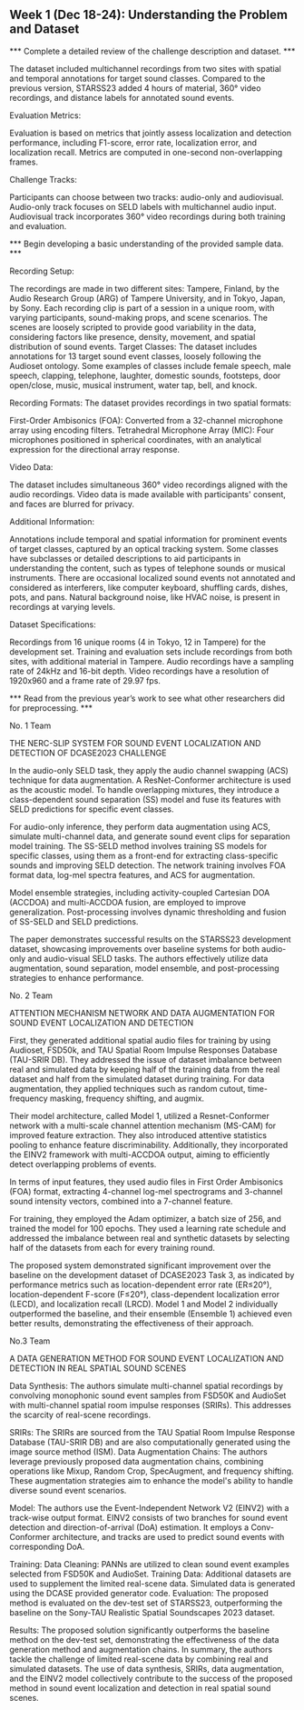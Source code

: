 ## Week 1 (Dec 18-24): Understanding the Problem and Dataset

*** Complete a detailed review of the challenge description and dataset. *** 

The dataset included multichannel recordings from two sites with spatial and temporal annotations for target sound classes. Compared to the previous version, STARSS23 added 4 hours of material, 360° video recordings, and distance labels for annotated sound events.

Evaluation Metrics:

Evaluation is based on metrics that jointly assess localization and detection performance, including F1-score, error rate, localization error, and localization recall.
Metrics are computed in one-second non-overlapping frames.


Challenge Tracks:

Participants can choose between two tracks: audio-only and audiovisual.
Audio-only track focuses on SELD labels with multichannel audio input.
Audiovisual track incorporates 360° video recordings during both training and evaluation.


*** Begin developing a basic understanding of the provided sample data. *** 

Recording Setup:

The recordings are made in two different sites: Tampere, Finland, by the Audio Research Group (ARG) of Tampere University, and in Tokyo, Japan, by Sony.
Each recording clip is part of a session in a unique room, with varying participants, sound-making props, and scene scenarios.
The scenes are loosely scripted to provide good variability in the data, considering factors like presence, density, movement, and spatial distribution of sound events.
Target Classes:
The dataset includes annotations for 13 target sound event classes, loosely following the Audioset ontology. Some examples of classes include female speech, male speech, clapping, telephone, laughter, domestic sounds, footsteps, door open/close, music, musical instrument, water tap, bell, and knock.

Recording Formats:
The dataset provides recordings in two spatial formats:

First-Order Ambisonics (FOA): Converted from a 32-channel microphone array using encoding filters.
Tetrahedral Microphone Array (MIC): Four microphones positioned in spherical coordinates, with an analytical expression for the directional array response.

Video Data:

The dataset includes simultaneous 360° video recordings aligned with the audio recordings.
Video data is made available with participants' consent, and faces are blurred for privacy.

Additional Information:

Annotations include temporal and spatial information for prominent events of target classes, captured by an optical tracking system.
Some classes have subclasses or detailed descriptions to aid participants in understanding the content, such as types of telephone sounds or musical instruments.
There are occasional localized sound events not annotated and considered as interferers, like computer keyboard, shuffling cards, dishes, pots, and pans.
Natural background noise, like HVAC noise, is present in recordings at varying levels.

Dataset Specifications:

Recordings from 16 unique rooms (4 in Tokyo, 12 in Tampere) for the development set.
Training and evaluation sets include recordings from both sites, with additional material in Tampere.
Audio recordings have a sampling rate of 24kHz and 16-bit depth.
Video recordings have a resolution of 1920x960 and a frame rate of 29.97 fps.

*** Read from the previous year’s work to see what other researchers did for preprocessing. *** 

No. 1 Team

THE NERC-SLIP SYSTEM FOR SOUND EVENT LOCALIZATION AND DETECTION OF DCASE2023 CHALLENGE

In the audio-only SELD task, they apply the audio channel swapping (ACS) technique for data augmentation. A ResNet-Conformer architecture is used as the acoustic model. To handle overlapping mixtures, they introduce a class-dependent sound separation (SS) model and fuse its features with SELD predictions for specific event classes.

For audio-only inference, they perform data augmentation using ACS, simulate multi-channel data, and generate sound event clips for separation model training. The SS-SELD method involves training SS models for specific classes, using them as a front-end for extracting class-specific sounds and improving SELD detection. The network training involves FOA format data, log-mel spectra features, and ACS for augmentation.

Model ensemble strategies, including activity-coupled Cartesian DOA (ACCDOA) and multi-ACCDOA fusion, are employed to improve generalization. Post-processing involves dynamic thresholding and fusion of SS-SELD and SELD predictions.

The paper demonstrates successful results on the STARSS23 development dataset, showcasing improvements over baseline systems for both audio-only and audio-visual SELD tasks. The authors effectively utilize data augmentation, sound separation, model ensemble, and post-processing strategies to enhance performance.


No. 2 Team

ATTENTION MECHANISM NETWORK AND DATA AUGMENTATION FOR SOUND EVENT LOCALIZATION AND DETECTION

First, they generated additional spatial audio files for training by using Audioset, FSD50k, and TAU Spatial Room Impulse Responses Database (TAU-SRIR DB). They addressed the issue of dataset imbalance between real and simulated data by keeping half of the training data from the real dataset and half from the simulated dataset during training. For data augmentation, they applied techniques such as random cutout, time-frequency masking, frequency shifting, and augmix.

Their model architecture, called Model 1, utilized a Resnet-Conformer network with a multi-scale channel attention mechanism (MS-CAM) for improved feature extraction. They also introduced attentive statistics pooling to enhance feature discriminability. Additionally, they incorporated the EINV2 framework with multi-ACCDOA output, aiming to efficiently detect overlapping problems of events.

In terms of input features, they used audio files in First Order Ambisonics (FOA) format, extracting 4-channel log-mel spectrograms and 3-channel sound intensity vectors, combined into a 7-channel feature.

For training, they employed the Adam optimizer, a batch size of 256, and trained the model for 100 epochs. They used a learning rate schedule and addressed the imbalance between real and synthetic datasets by selecting half of the datasets from each for every training round.

The proposed system demonstrated significant improvement over the baseline on the development dataset of DCASE2023 Task 3, as indicated by performance metrics such as location-dependent error rate (ER≤20°), location-dependent F-score (F≤20°), class-dependent localization error (LECD), and localization recall (LRCD). Model 1 and Model 2 individually outperformed the baseline, and their ensemble (Ensemble 1) achieved even better results, demonstrating the effectiveness of their approach.

No.3 Team

A DATA GENERATION METHOD FOR SOUND EVENT LOCALIZATION AND DETECTION IN REAL SPATIAL SOUND SCENES

Data Synthesis: The authors simulate multi-channel spatial recordings by convolving monophonic sound event samples from FSD50K and AudioSet with multi-channel spatial room impulse responses (SRIRs). This addresses the scarcity of real-scene recordings.

SRIRs: The SRIRs are sourced from the TAU Spatial Room Impulse Response Database (TAU-SRIR DB) and are also computationally generated using the image source method (ISM).
Data Augmentation Chains: The authors leverage previously proposed data augmentation chains, combining operations like Mixup, Random Crop, SpecAugment, and frequency shifting. These augmentation strategies aim to enhance the model's ability to handle diverse sound event scenarios.

Model: The authors use the Event-Independent Network V2 (EINV2) with a track-wise output format. EINV2 consists of two branches for sound event detection and direction-of-arrival (DoA) estimation. It employs a Conv-Conformer architecture, and tracks are used to predict sound events with corresponding DoA.

Training:
Data Cleaning: PANNs are utilized to clean sound event examples selected from FSD50K and AudioSet.
Training Data: Additional datasets are used to supplement the limited real-scene data. Simulated data is generated using the DCASE provided generator code.
Evaluation: The proposed method is evaluated on the dev-test set of STARSS23, outperforming the baseline on the Sony-TAU Realistic Spatial Soundscapes 2023 dataset.

Results:
The proposed solution significantly outperforms the baseline method on the dev-test set, demonstrating the effectiveness of the data generation method and augmentation chains.
In summary, the authors tackle the challenge of limited real-scene data by combining real and simulated datasets. The use of data synthesis, SRIRs, data augmentation, and the EINV2 model collectively contribute to the success of the proposed method in sound event localization and detection in real spatial sound scenes.

